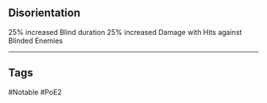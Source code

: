 ## Disorientation
25% increased Blind duration
25% increased Damage with Hits against Blinded Enemies

---
## Tags
#Notable
#PoE2
